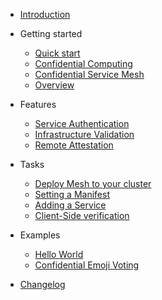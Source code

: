 <!-- docs/_sidebard.md -->

- [Introduction](README.md)

- Getting started

  - [Quick start](quickstart.md)
  - [Confidential Computing](confidential-computing.md)
  - [Confidential Service Mesh](service-mesh.md)
  - [Overview](overview.md)

- Features

  - [Service Authentication](service-authentication.md)
  - [Infrastructure Validation](infrastructure-validation.md)
  - [Remote Attestation](remote-attestation.md)

- Tasks

  - [Deploy Mesh to your cluster](deploy.md)
  - [Setting a Manifest](set-manifest.md)
  - [Adding a Service](add-service.md)
  - [Client-Side verification](verification.md)

- Examples

  - [Hello World](helloworld.md)
  - [Confidential Emoji Voting](emojivoto.md)

- [Changelog](changelog.md)